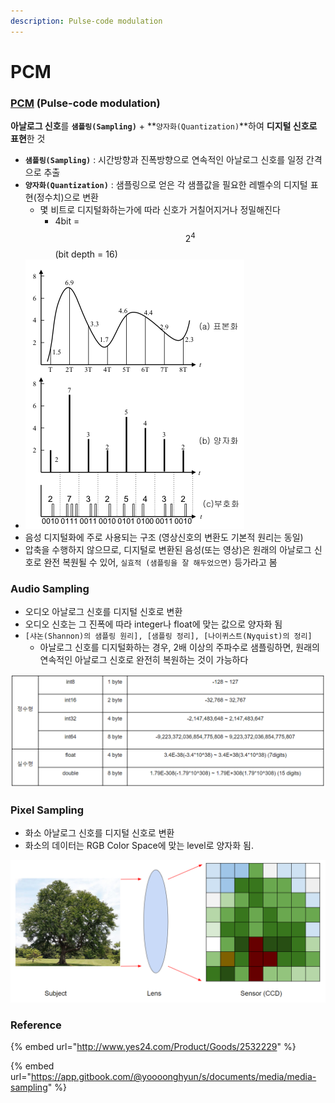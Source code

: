 ```yaml
---
description: Pulse-code modulation
---
```


# PCM

### [PCM](https://en.wikipedia.org/wiki/Pulse-code_modulation) \(Pulse-code modulation\)

**아날로그 신호**를  **`샘플링(Sampling)`** + **`양자화(Quantization)`**하여 **디지털 신호로 표현**한 것

* **`샘플링(Sampling)`** : 시간방향과 진폭방향으로 연속적인 아날로그 신호를 일정 간격으로 추출
* **`양자화(Quantization)`** : 샘플링으로 얻은 각 샘플값을 필요한 레벨수의 디지털 표현\(정수치\)으로 변환
  * 몇 비트로 디지털화하는가에 따라 신호가 거칠어지거나 정밀해진다
    * 4bit =$$2^4$$ \(bit depth = 16\)
* ![](../../../.gitbook/assets/image%20%2817%29.png) 
* 음성 디지털화에 주로 사용되는 구조 \(영상신호의 변환도 기본적 원리는 동일\)
* 압축을 수행하지 않으므로, 디지털로 변환된 음성\(또는 영상\)은 원래의 아날로그 신호로 완전 복원될 수 있어, `실효적 (샘플링을 잘 해두었으면)` 등가라고 봄



### Audio Sampling

* 오디오 아날로그 신호를 디지털 신호로 변환
* 오디오 신호는 그 진폭에 따라 integer나 float에 맞는 값으로 양자화 됨
* `[샤논(Shannon)의 샘플링 원리], [샘플링 정리], [나이퀴스트(Nyquist)의 정리]`
  * 아날로그 신호를 디지털화하는 경우, 2배 이상의 주파수로 샘플링하면, 원래의 연속적인 아날로그 신호로 완전히 복원하는 것이 가능하다

![](../../../.gitbook/assets/image%20%2879%29.png)

### 

### Pixel Sampling

* 화소 아날로그 신호를  디지털 신호로 변환
* 화소의 데이터는 RGB Color Space에 맞는 level로 양자화 됨.

![](../../../.gitbook/assets/image%20%2880%29.png)

### 

### Reference

{% embed url="http://www.yes24.com/Product/Goods/2532229" %}

{% embed url="https://app.gitbook.com/@yoooonghyun/s/documents/media/media-sampling" %}






